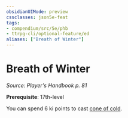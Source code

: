 ```yaml
---
obsidianUIMode: preview
cssclasses: json5e-feat
tags:
- compendium/src/5e/phb
- ttrpg-cli/optional-feature/ed
aliases: ["Breath of Winter"]
---
```

# Breath of Winter
*Source: Player's Handbook p. 81*  

**Prerequisite**: 17th-level

You can spend 6 ki points to cast [cone of cold](compendium/spells/cone-of-cold.md).